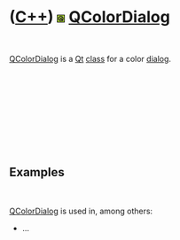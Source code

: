 
 

 

 

 

 

([C++](Cpp.md)) ![Qt](PicQt.png) [QColorDialog](CppQColorDialog.md)
=====================================================================

 

[QColorDialog](CppQColorDialog.md) is a [Qt](CppQt.md)
[class](CppClass.md) for a color [dialog](CppDialog.md).

 

 

 

 

 

Examples
--------

 

[QColorDialog](CppQColorDialog.md) is used in, among others:

-   ...

 

 

 

 

 

 


